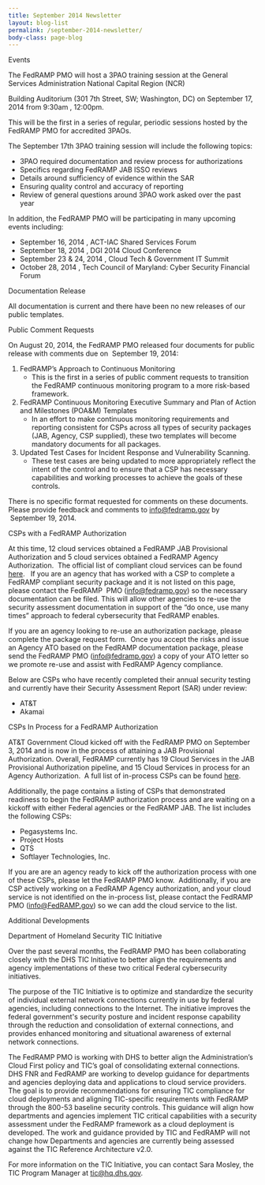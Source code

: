 ```yaml
---
title: September 2014 Newsletter
layout: blog-list
permalink: /september-2014-newsletter/
body-class: page-blog
---
```


  Events


The FedRAMP PMO will host a 3PAO training session at the General Services Administration National Capital Region (NCR)

Building Auditorium (301 7th Street, SW; Washington, DC) on September 17, 2014 from 9:30am , 12:00pm.

This will be the first in a series of regular, periodic sessions hosted by the FedRAMP PMO for accredited 3PAOs. 

The September 17th 3PAO training session will include the following topics:

  * 3PAO required documentation and review process for authorizations 
  * Specifics regarding FedRAMP JAB ISSO reviews
  * Details around sufficiency of evidence within the SAR 
  * Ensuring quality control and accuracy of reporting
  * Review of general questions around 3PAO work asked over the past year  

In addition, the FedRAMP PMO will be participating in many upcoming events including:

  * September 16, 2014 , ACT-IAC Shared Services Forum
  * September 18, 2014 , DGI 2014 Cloud Conference
  * September 23 & 24, 2014 , Cloud Tech & Government IT Summit 
  * October 28, 2014 , Tech Council of Maryland: Cyber Security Financial Forum


  Documentation Release 


All documentation is current and there have been no new releases of our public templates.


  Public Comment Requests


On August 20, 2014, the FedRAMP PMO released four documents for public release with comments due on  September 19, 2014:

  1. FedRAMP’s Approach to Continuous Monitoring
      * This is the first in a series of public comment requests to transition the FedRAMP continuous monitoring program to a more risk-based framework.
  2. FedRAMP Continuous Monitoring Executive Summary and Plan of Action and Milestones (POA&M) Templates
      * In an effort to make continuous monitoring requirements and reporting consistent for CSPs across all types of security packages (JAB, Agency, CSP supplied), these two templates will become mandatory documents for all packages.
  3. Updated Test Cases for Incident Response and Vulnerability Scanning.
      * These test cases are being updated to more appropriately reflect the intent of the control and to ensure that a CSP has necessary capabilities and working processes to achieve the goals of these controls.

There is no specific format requested for comments on these documents. Please provide feedback and comments to info@fedramp.gov by  September 19, 2014.


  CSPs with a FedRAMP Authorization


At this time, 12 cloud services obtained a FedRAMP JAB Provisional Authorization and 5 cloud services obtained a FedRAMP Agency Authorization.  The official list of compliant cloud services can be found <a href="https://www.fedramp.gov/marketplace/compliant-systems/">here</a>.   If you are an agency that has worked with a CSP to complete a FedRAMP compliant security package and it is not listed on this page, please contact the FedRAMP  PMO (info@fedramp.gov) so the necessary documentation can be filed. This will allow other agencies to re-use the security assessment documentation in support of the “do once, use many times” approach to federal cybersecurity that FedRAMP enables.

If you are an agency looking to re-use an authorization package, please complete the package request form.  Once you accept the risks and issue an Agency ATO based on the FedRAMP documentation package, please send the FedRAMP PMO (info@fedramp.gov) a copy of your ATO letter so we promote re-use and assist with FedRAMP Agency compliance.

Below are CSPs who have recently completed their annual security testing and currently have their Security Assessment Report (SAR) under review:

  * AT&T
  * Akamai 


  CSPs In Process for a FedRAMP Authorization


AT&T Government Cloud kicked off with the FedRAMP PMO on September 3, 2014 and is now in the process of attaining a JAB Provisional Authorization. Overall, FedRAMP currently has 19 Cloud Services in the JAB Provisional Authorization pipeline, and 15 Cloud Services in process for an Agency Authorization.  A full list of in-process CSPs can be found <a href="https://www.fedramp.gov/marketplace/in-process-systems/">here</a>.

Additionally, the page contains a listing of CSPs that demonstrated readiness to begin the FedRAMP authorization process and are waiting on a kickoff with either Federal agencies or the FedRAMP JAB. The list includes the following CSPs:  

  * Pegasystems Inc.
  * Project Hosts
  * QTS
  * Softlayer Technologies, Inc.

If you are are an agency ready to kick off the authorization process with one of these CSPs, please let the FedRAMP PMO know.  Additionally, if you are CSP actively working on a FedRAMP Agency authorization, and your cloud service is not identified on the in-process list, please contact the FedRAMP PMO (info@FedRAMP.gov) so we can add the cloud service to the list. 


  Additional Developments



  Department of Homeland Security TIC Initiative 


Over the past several months, the FedRAMP PMO has been collaborating closely with the DHS TIC Initiative to better align the requirements and agency implementations of these two critical Federal cybersecurity initiatives. 

The purpose of the TIC Initiative is to optimize and standardize the security of individual external network connections currently in use by federal agencies, including connections to the Internet. The initiative improves the federal government's security posture and incident response capability through the reduction and consolidation of external connections, and provides enhanced monitoring and situational awareness of external network connections.

The FedRAMP PMO is working with DHS to better align the Administration’s Cloud First policy and TIC’s goal of consolidating external connections.   DHS FNR and FedRAMP are working to develop guidance for departments and agencies deploying data and applications to cloud service providers. The goal is to provide recommendations for ensuring TIC compliance for cloud deployments and aligning TIC-specific requirements with FedRAMP through the 800-53 baseline security controls. This guidance will align how departments and agencies implement TIC critical capabilities with a security assessment under the FedRAMP framework as a cloud deployment is developed. The work and guidance provided by TIC and FedRAMP will not change how Departments and agencies are currently being assessed against the TIC Reference Architecture v2.0.

For more information on the TIC Initiative, you can contact Sara Mosley, the TIC Program Manager at tic@hq.dhs.gov.
